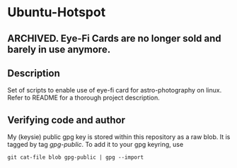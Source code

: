 # Ubuntu-Hotspot #

## ARCHIVED. Eye-Fi Cards are no longer sold and barely in use anymore. ##

## Description ##

Set of scripts to enable use of eye-fi card for astro-photography on linux. Refer to README for a thorough project description.

## Verifying code and author ##

My (keysie) public gpg key is stored within this repository as a raw blob. It is tagged by tag *gpg-public*. To add it to your gpg keyring, use

`git cat-file blob gpg-public | gpg --import`
